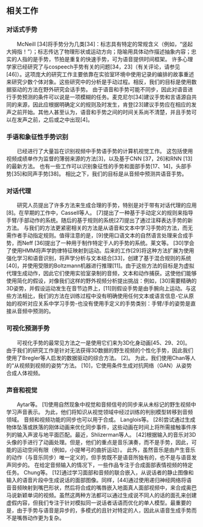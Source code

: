 ## 相关工作

### 对话式手势

　　McNeill [34]将手势分为几类[34]：标志具有特定的常规含义（例如，“竖起大拇指！”）；标志传达了物理形状或运动方向；隐喻用具体动作描述抽象内容；忠实的人指的是手势，节拍是重复的快速手势，可为语音提供时间框架。
许多心理学家已经研究了与cospeech手势有关的问题[34，23]（有关评论，请参见[46]）。这项庞大的研究工作主要依靠在实验室环境中使用记录的编排的故事重述来研究少数个体对象。这些研究中的分析是手动过程。相反，我们的目标是使用数据驱动的方法在野外研究会话手势。
由于语音和手势可能不同步，因此对语音进行手势预测的条件可以说是一项模糊的任务。麦克尼尔[34]建议手势和言语源自共同的来源，因此应根据明确定义的规则及时发生，肯登[23]建议手势应在相应的发声之前开始。其他人甚至认为，语音和手势之间的时间关系尚不清楚，并且手势可以在发声之前，之后或之中出现[4]。

### 手语和象征性手势识别

　　已经进行了大量旨在识别视频中手势语手势的计算机视觉工作。
这包括使用视频成绩单作为监督的薄弱来源的方法[3]，以及基于CNN [37，26]和RNN [13]的最新方法。 也有一些工作可以识别象征性的手势和面部手势[17、14]，头部手势[35]和同声手势[38]。 相比之下，我们的目标是从音频中预测共语音手势。

### 对话代理

　　研究人员提出了许多方法来生成合理的手势，特别是对于带有对话代理的应用[8]。在早期的工作中，Cassell等人。 [7]提出了一种基于手动定义的规则来指导手臂/手部动作的系统。随后的基于规则的系统[27]提出了通过注释表达手势的新方法。
与我们的方法更紧密相关的方法是从语音和文本中学习手势的方法，而无需作者手动指定规则。值得注意的是，[9]使用口语文本的自然语言处理来合成手势，而Neff [36]提出了一种用于制作特定于人的手势的系统。莱文等。 [30]学会了使用HMM将声学韵律特征映射到运动。后来的工作[29]将这种方法扩展为使用强化学习和语音识别，将声学分析与文本结合[33]，创建了基于混合规则的系统[40]，并使用受限的Boltzmann机器进行推理[11]。由于这些方法的目标是为虚拟代理生成动作，因此它们使用实验室录制的音频，文本和动作捕获。这使他们能够使用简化的假设，对像我们这样的野外视频分析提出挑战：例如，[30]需要精确的3D姿势，并假设运动发生在音节边界上，[11]则假设手势是由手腕向上运动。与这些方法相比，我们的方法在训练过程中没有明确使用任何文本或语言信息-它从原始的视听对应关系中学习手势-也没有使用手定义的手势类别：手臂/手的姿势是直接从音频中预测的。

### 可视化预测手势

　　可视化手势的最常见方法之一是使用它们来为3D化身动画[45、29、20]。 由于我们的研究工作是针对无法获得3D数据的野生视频的个性化手势，因此我们使用了Bregler等人启发的数据驱动的综合方法。 [2]。 为此，我们使用Chan等人的“从视频到视频的姿势”方法。 [10]，它使用条件生成对抗网络（GAN）从姿势合成人体视频。

### 声音和视觉
　　Aytar等。 [1]使用自然现象中视觉和音频信号的同步来从未标记的野生视频中学习声音表示。
为此，他们将知识从视觉领域中经过训练的判别模型转移到音频领域。
音频和视频功能的同步也可以用于合成。 Langlois等。 [28]尝试通过生成物体坠落或跌落的刚体动画来优化同步事件，这些动画在时间上将所需接触事件序列的输入声波与地平面匹配。最近，Shlizerman等人。 [42]根据输入的音乐对3D头像的手进行了动画处理。但是，他们的重点是音乐演奏，而不是手势，因此，可能的运动空间有限（例如，小提琴弓的曲折运动）。
此外，虽然音乐是由产生音乐的动作（与音乐同步）唯一定义的，但手势既不是语音所独有的，也不是与语音发声同步的。
在给定音频输入的情况下，一些作品专注于合成面部表情视频的特定任务。
Chung等。 [12]通过学习面部和音频的联合嵌入，从说话者的静止图像和输入的语音片段中生成说话的面部图像。同样，[44]通过使用递归神经网络将语音音频映射到嘴巴形状，然后将合成的嘴唇嵌入地面真人面部视频中，来合成奥巴马说新颖单词的视频。虽然这两种方法都可以通过生成说不同人的话的面孔来创建虚假内容，但我们专注于针对模拟同一说话者话语而优化的单人模型。最重要的是，由于手势与语音是异步的，多模式的且针对特定的人，因此从语音生成手势而不是嘴唇动作更为复杂。